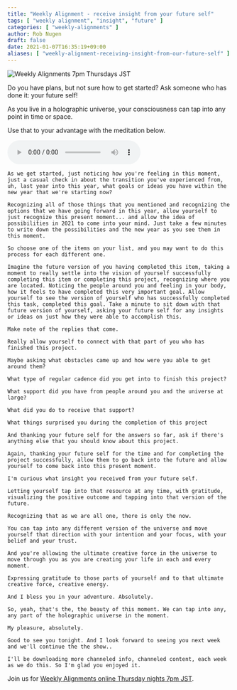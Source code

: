 ```yaml
---
title: "Weekly Alignment - receive insight from your future self"
tags: [ "weekly alignment", "insight", "future" ]
categories: [ "weekly-alignments" ]
author: Rob Nugen
draft: false
date: 2021-01-07T16:35:19+09:00
aliases: [ "weekly-alignment-receiving-insight-from-our-future-self" ]
---
```


<img
src="//b.robnugen.com/blog/2020/2020_nov_23_weekly_alignments_title.jpg"
alt="Weekly Alignments 7pm Thursdays JST"
class="title" />

Do you have plans, but not sure how to get started?  Ask someone who
has done it: your future self!

As you live in a holographic universe, your consciousness can tap into
any point in time or space.

Use that to your advantage with the meditation below.

<audio controls>
  <source src="//b.robnugen.com/rob/presentations/weekly-alignments/2021/2020_jan_07_weekly_alignment_insights_from_future_self.ogg" type="audio/ogg">
  <source src="//b.robnugen.com/rob/presentations/weekly-alignments/2021/2020_jan_07_weekly_alignment_insights_from_future_self.mp3" type="audio/mpeg">
  Your browser does not support this audio content.
</audio>

    As we get started, just noticing how you're feeling in this moment,
    just a casual check in about the transition you've experienced from,
    uh, last year into this year, what goals or ideas you have within the
    new year that we're starting now?

    Recognizing all of those things that you mentioned and recognizing the
    options that we have going forward in this year, allow yourself to
    just recognize this present moment... and allow the idea of
    possibilities in 2021 to come into your mind. Just take a few minutes
    to write down the possibilities and the new year as you see them in
    this moment.

    So choose one of the items on your list, and you may want to do this
    process for each different one.

    Imagine the future version of you having completed this item, taking a
    moment to really settle into the vision of yourself successfully
    completing this item or completing this project, recognizing where you
    are located. Noticing the people around you and feeling in your body,
    how it feels to have completed this very important goal. Allow
    yourself to see the version of yourself who has successfully completed
    this task, completed this goal. Take a minute to sit down with that
    future version of yourself, asking your future self for any insights
    or ideas on just how they were able to accomplish this.

    Make note of the replies that come.

    Really allow yourself to connect with that part of you who has
    finished this project.

    Maybe asking what obstacles came up and how were you able to get
    around them?

    What type of regular cadence did you get into to finish this project?

    What support did you have from people around you and the universe at
    large?

    What did you do to receive that support?

    What things surprised you during the completion of this project

    And thanking your future self for the answers so far, ask if there's
    anything else that you should know about this project.

    Again, thanking your future self for the time and for completing the
    project successfully, allow them to go back into the future and allow
    yourself to come back into this present moment.

    I'm curious what insight you received from your future self.

    Letting yourself tap into that resource at any time, with gratitude,
    visualizing the positive outcome and tapping into that version of the
    future.

    Recognizing that as we are all one, there is only the now.

    You can tap into any different version of the universe and move
    yourself that direction with your intention and your focus, with your
    belief and your trust.

    And you're allowing the ultimate creative force in the universe to
    move through you as you are creating your life in each and every
    moment.

    Expressing gratitude to those parts of yourself and to that ultimate
    creative force, creative energy.

    And I bless you in your adventure. Absolutely.

    So, yeah, that's the, the beauty of this moment. We can tap into any,
    any part of the holographic universe in the moment.

    My pleasure, absolutely.

    Good to see you tonight. And I look forward to seeing you next week
    and we'll continue the the show..

    I'll be downloading more channeled info, channeled content, each week
    as we do this. So I'm glad you enjoyed it.

Join us for [Weekly Alignments online Thursday nights 7pm JST](/weekly-alignments/).
